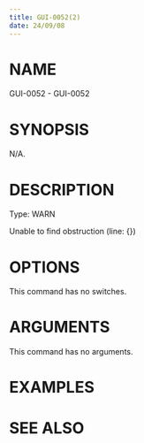 ```yaml
---
title: GUI-0052(2)
date: 24/09/08
---
```


# NAME

GUI-0052 - GUI-0052

# SYNOPSIS

N/A.

# DESCRIPTION

Type: WARN

Unable to find obstruction (line: {})

# OPTIONS

This command has no switches.

# ARGUMENTS

This command has no arguments.

# EXAMPLES

# SEE ALSO
